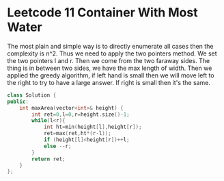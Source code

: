 # Leetcode 11 Container With Most Water
The most plain and simple way is to directly enumerate all cases then the complexity is n^2.
Thus we need to apply the two pointers method.
We set the two pointers l and r. Then we come from the two faraway sides. The thing is in between two sides, we have the max length of width. 
Then we applied the greedy algorithm, if left hand is small then we will move left to the right to try to have a large answer.
If right is small then it's the same.

```cpp
class Solution {
public:
    int maxArea(vector<int>& height) {
        int ret=0,l=0,r=height.size()-1;
        while(l<r){
            int ht=min(height[l],height[r]);
            ret=max(ret,ht*(r-l));
            if (height[l]<height[r])++l;
            else --r;
        }
        return ret;
    }
};
```
